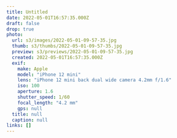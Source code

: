 ```yaml
---
title: Untitled
date: 2022-05-01T16:57:35.000Z
draft: false
drop: true
photo:
  url: s3/images/2022-05-01-09-57-35.jpg
  thumb: s3/thumbs/2022-05-01-09-57-35.jpg
  preview: s3/previews/2022-05-01-09-57-35.jpg
  created: 2022-05-01T16:57:35.000Z
  exif:
    make: Apple
    model: "iPhone 12 mini"
    lens: "iPhone 12 mini back dual wide camera 4.2mm f/1.6"
    iso: 100
    aperture: 1.6
    shutter_speed: 1/60
    focal_length: "4.2 mm"
    gps: null
  title: null
  caption: null
links: []
---
```

